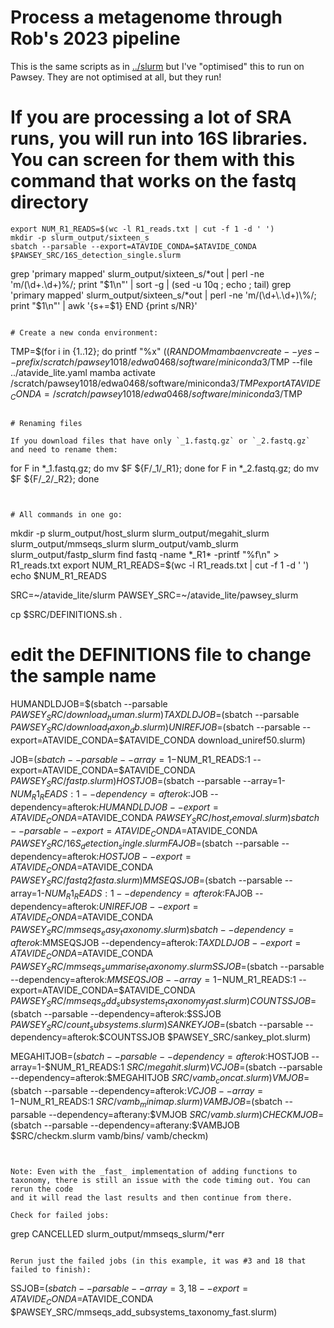 # Process a metagenome through Rob's 2023 pipeline

This is the same scripts as in [../slurm](../slurm) but I've "optimised" this to run on Pawsey. They are not optimised at all, but they run!


# If you are processing a lot of SRA runs, you will run into 16S libraries. You can screen for them with this command that works on the fastq directory

```
export NUM_R1_READS=$(wc -l R1_reads.txt | cut -f 1 -d ' ')
mkdir -p slurm_output/sixteen_s
sbatch --parsable --export=ATAVIDE_CONDA=$ATAVIDE_CONDA  $PAWSEY_SRC/16S_detection_single.slurm
```
grep 'primary mapped' slurm_output/sixteen_s/*out | perl -ne 'm/(\d+\.\d+)\%/; print "$1\n"' | sort -g | (sed -u 10q ; echo ; tail)
grep 'primary mapped' slurm_output/sixteen_s/*out | perl -ne 'm/(\d+\.\d+)\%/; print "$1\n"' | awk '{s+=$1} END {print s/NR}'
```

# Create a new conda environment:

```
TMP=$(for i in {1..12}; do printf "%x" $((RANDOM % 16)); done)
mamba env create --yes --prefix /scratch/pawsey1018/edwa0468/software/miniconda3/$TMP --file ../atavide_lite.yaml
mamba activate /scratch/pawsey1018/edwa0468/software/miniconda3/$TMP
export ATAVIDE_CONDA=/scratch/pawsey1018/edwa0468/software/miniconda3/$TMP
```

# Renaming files

If you download files that have only `_1.fastq.gz` or `_2.fastq.gz` and need to rename them:

```
for F in *_1.fastq.gz; do mv $F ${F/_1/_R1}; done
for F in *_2.fastq.gz; do mv $F ${F/_2/_R2}; done
```


# All commands in one go:

```
mkdir -p slurm_output/host_slurm  slurm_output/megahit_slurm  slurm_output/mmseqs_slurm  slurm_output/vamb_slurm slurm_output/fastp_slurm
find fastq -name \*_R1\* -printf "%f\n" > R1_reads.txt
export NUM_R1_READS=$(wc -l R1_reads.txt | cut -f 1 -d ' ')
echo $NUM_R1_READS

SRC=~/atavide_lite/slurm
PAWSEY_SRC=~/atavide_lite/pawsey_slurm

cp $SRC/DEFINITIONS.sh .

# edit the DEFINITIONS file to change the sample name

HUMANDLDJOB=$(sbatch --parsable $PAWSEY_SRC/download_human.slurm)
TAXDLDJOB=$(sbatch --parsable $PAWSEY_SRC/download_taxon_db.slurm)
UNIREFJOB=$(sbatch --parsable --export=ATAVIDE_CONDA=$ATAVIDE_CONDA download_uniref50.slurm)

JOB=$(sbatch --parsable --array=1-$NUM_R1_READS:1 --export=ATAVIDE_CONDA=$ATAVIDE_CONDA $PAWSEY_SRC/fastp.slurm)
HOSTJOB=$(sbatch --parsable --array=1-$NUM_R1_READS:1 --dependency=afterok:$JOB --dependency=afterok:$HUMANDLDJOB --export=ATAVIDE_CONDA=$ATAVIDE_CONDA $PAWSEY_SRC/host_removal.slurm)
sbatch --parsable --export=ATAVIDE_CONDA=$ATAVIDE_CONDA  $PAWSEY_SRC/16S_detection_single.slurm
FAJOB=$(sbatch --parsable --dependency=afterok:$HOSTJOB --export=ATAVIDE_CONDA=$ATAVIDE_CONDA  $PAWSEY_SRC/fastq2fasta.slurm)
MMSEQSJOB=$(sbatch --parsable --array=1-$NUM_R1_READS:1 --dependency=afterok:$FAJOB --dependency=afterok:$UNIREFJOB --export=ATAVIDE_CONDA=$ATAVIDE_CONDA  $PAWSEY_SRC/mmseqs_easy_taxonomy.slurm)
sbatch --dependency=afterok:$MMSEQSJOB --dependency=afterok:$TAXDLDJOB --export=ATAVIDE_CONDA=$ATAVIDE_CONDA  $PAWSEY_SRC/mmseqs_summarise_taxonomy.slurm
SSJOB=$(sbatch --parsable --dependency=afterok:$MMSEQSJOB --array=1-$NUM_R1_READS:1 --export=ATAVIDE_CONDA=$ATAVIDE_CONDA   $PAWSEY_SRC/mmseqs_add_subsystems_taxonomy_fast.slurm)
COUNTSSJOB=$(sbatch --parsable --dependency=afterok:$SSJOB $PAWSEY_SRC/count_subsystems.slurm)
SANKEYJOB=$(sbatch --parsable --dependency=afterok:$COUNTSSJOB $PAWSEY_SRC/sankey_plot.slurm)

MEGAHITJOB=$(sbatch  --parsable --dependency=afterok:$HOSTJOB --array=1-$NUM_R1_READS:1 $SRC/megahit.slurm)
VCJOB=$(sbatch --parsable --dependency=afterok:$MEGAHITJOB $SRC/vamb_concat.slurm)
VMJOB=$(sbatch --parsable  --dependency=afterok:$VCJOB --array=1-$NUM_R1_READS:1 $SRC/vamb_minimap.slurm)
VAMBJOB=$(sbatch --parsable --dependency=afterany:$VMJOB $SRC/vamb.slurm)
CHECKMJOB=$(sbatch --parsable --dependency=afterany:$VAMBJOB $SRC/checkm.slurm vamb/bins/ vamb/checkm)

```


Note: Even with the _fast_ implementation of adding functions to taxonomy, there is still an issue with the code timing out. You can rerun the code
and it will read the last results and then continue from there.

Check for failed jobs:

```
grep CANCELLED slurm_output/mmseqs_slurm/*err
```

Rerun just the failed jobs (in this example, it was #3 and 18 that failed to finish):

```
SSJOB=$(sbatch --parsable  --array=3,18 --export=ATAVIDE_CONDA=$ATAVIDE_CONDA   $PAWSEY_SRC/mmseqs_add_subsystems_taxonomy_fast.slurm)
```
